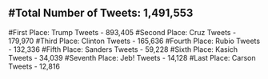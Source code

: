 #Total Number of Tweets: 1,491,553 
---
#First Place: Trump Tweets - 893,405
#Second Place: Cruz Tweets - 179,970
#Third Place: Clinton Tweets - 165,636
#Fourth Place: Rubio Tweets - 132,336
#Fifth Place: Sanders Tweets - 59,228
#Sixth Place: Kasich Tweets - 34,039
#Seventh Place: Jeb! Tweets - 14,128
#Last Place: Carson Tweets - 12,816
